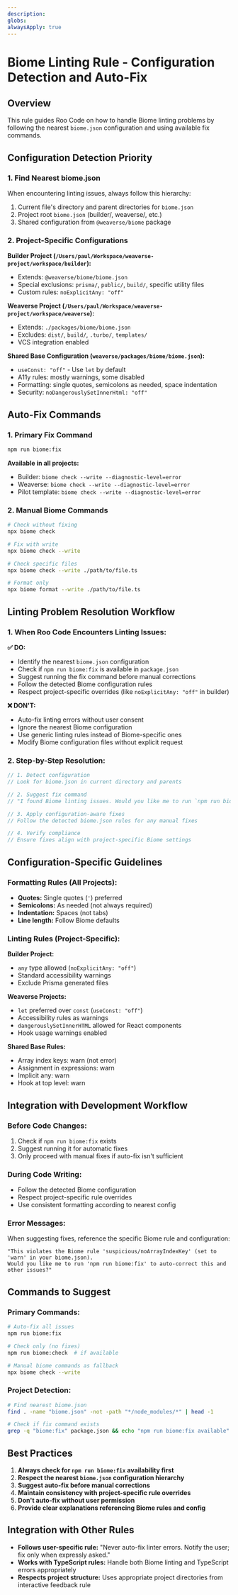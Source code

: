 ```yaml
---
description: 
globs: 
alwaysApply: true
---
```

# Biome Linting Rule - Configuration Detection and Auto-Fix

## Overview
This rule guides Roo Code on how to handle Biome linting problems by following the nearest `biome.json` configuration and using available fix commands.

## Configuration Detection Priority

### 1. **Find Nearest biome.json**
When encountering linting issues, always follow this hierarchy:
1. Current file's directory and parent directories for `biome.json`
2. Project root `biome.json` (builder/, weaverse/, etc.)
3. Shared configuration from `@weaverse/biome` package

### 2. **Project-Specific Configurations**

**Builder Project (`/Users/paul/Workspace/weaverse-project/workspace/builder`):**
- Extends: `@weaverse/biome/biome.json`
- Special exclusions: `prisma/`, `public/`, `build/`, specific utility files
- Custom rules: `noExplicitAny: "off"`

**Weaverse Project (`/Users/paul/Workspace/weaverse-project/workspace/weaverse`):**
- Extends: `./packages/biome/biome.json`
- Excludes: `dist/`, `build/`, `.turbo/`, `templates/`
- VCS integration enabled

**Shared Base Configuration (`weaverse/packages/biome/biome.json`):**
- `useConst: "off"` - Use `let` by default
- A11y rules: mostly warnings, some disabled
- Formatting: single quotes, semicolons as needed, space indentation
- Security: `noDangerouslySetInnerHtml: "off"`

## Auto-Fix Commands

### 1. **Primary Fix Command**
```bash
npm run biome:fix
```
**Available in all projects:**
- Builder: `biome check --write --diagnostic-level=error`
- Weaverse: `biome check --write --diagnostic-level=error`
- Pilot template: `biome check --write --diagnostic-level=error`

### 2. **Manual Biome Commands**
```bash
# Check without fixing
npx biome check

# Fix with write
npx biome check --write

# Check specific files
npx biome check --write ./path/to/file.ts

# Format only
npx biome format --write ./path/to/file.ts
```

## Linting Problem Resolution Workflow

### 1. **When Roo Code Encounters Linting Issues:**

**✅ DO:**
- Identify the nearest `biome.json` configuration
- Check if `npm run biome:fix` is available in `package.json`
- Suggest running the fix command before manual corrections
- Follow the detected Biome configuration rules
- Respect project-specific overrides (like `noExplicitAny: "off"` in builder)

**❌ DON'T:**
- Auto-fix linting errors without user consent
- Ignore the nearest Biome configuration
- Use generic linting rules instead of Biome-specific ones
- Modify Biome configuration files without explicit request

### 2. **Step-by-Step Resolution:**

```typescript
// 1. Detect configuration
// Look for biome.json in current directory and parents

// 2. Suggest fix command
// "I found Biome linting issues. Would you like me to run `npm run biome:fix`?"

// 3. Apply configuration-aware fixes
// Follow the detected biome.json rules for any manual fixes

// 4. Verify compliance
// Ensure fixes align with project-specific Biome settings
```

## Configuration-Specific Guidelines

### **Formatting Rules (All Projects):**
- **Quotes:** Single quotes (`'`) preferred
- **Semicolons:** As needed (not always required)
- **Indentation:** Spaces (not tabs)
- **Line length:** Follow Biome defaults

### **Linting Rules (Project-Specific):**

**Builder Project:**
- `any` type allowed (`noExplicitAny: "off"`)
- Standard accessibility warnings
- Exclude Prisma generated files

**Weaverse Projects:**
- `let` preferred over `const` (`useConst: "off"`)
- Accessibility rules as warnings
- `dangerouslySetInnerHTML` allowed for React components
- Hook usage warnings enabled

**Shared Base Rules:**
- Array index keys: warn (not error)
- Assignment in expressions: warn
- Implicit any: warn
- Hook at top level: warn

## Integration with Development Workflow

### **Before Code Changes:**
1. Check if `npm run biome:fix` exists
2. Suggest running it for automatic fixes
3. Only proceed with manual fixes if auto-fix isn't sufficient

### **During Code Writing:**
- Follow the detected Biome configuration
- Respect project-specific rule overrides
- Use consistent formatting according to nearest config

### **Error Messages:**
When suggesting fixes, reference the specific Biome rule and configuration:
```
"This violates the Biome rule 'suspicious/noArrayIndexKey' (set to 'warn' in your biome.json). 
Would you like me to run 'npm run biome:fix' to auto-correct this and other issues?"
```

## Commands to Suggest

### **Primary Commands:**
```bash
# Auto-fix all issues
npm run biome:fix

# Check only (no fixes)
npm run biome:check  # if available

# Manual biome commands as fallback
npx biome check --write
```

### **Project Detection:**
```bash
# Find nearest biome.json
find . -name "biome.json" -not -path "*/node_modules/*" | head -1

# Check if fix command exists
grep -q "biome:fix" package.json && echo "npm run biome:fix available"
```

## Best Practices

1. **Always check for `npm run biome:fix` availability first**
2. **Respect the nearest `biome.json` configuration hierarchy**
3. **Suggest auto-fix before manual corrections**
4. **Maintain consistency with project-specific rule overrides**
5. **Don't auto-fix without user permission**
6. **Provide clear explanations referencing Biome rules and config**

## Integration with Other Rules

- **Follows user-specific rule:** "Never auto-fix linter errors. Notify the user; fix only when expressly asked."
- **Works with TypeScript rules:** Handle both Biome linting and TypeScript errors appropriately
- **Respects project structure:** Uses appropriate project directories from interactive feedback rule

